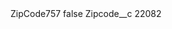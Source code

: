 <?xml version="1.0" encoding="UTF-8"?>
<CustomMetadata xmlns="http://soap.sforce.com/2006/04/metadata" xmlns:xsi="http://www.w3.org/2001/XMLSchema-instance" xmlns:xsd="http://www.w3.org/2001/XMLSchema">
    <label>ZipCode757</label>
    <protected>false</protected>
    <values>
        <field>Zipcode__c</field>
        <value xsi:type="xsd:string">22082</value>
    </values>
</CustomMetadata>

